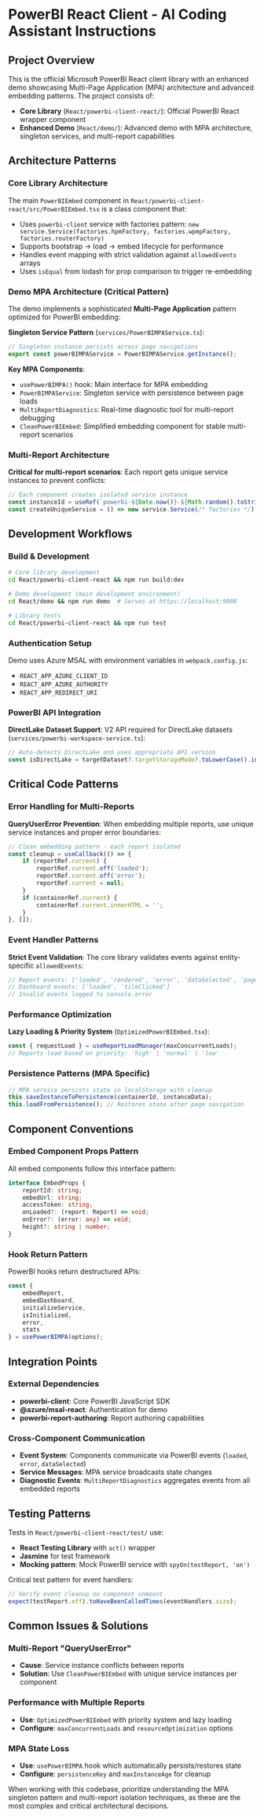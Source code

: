 # PowerBI React Client - AI Coding Assistant Instructions

## Project Overview

This is the official Microsoft PowerBI React client library with an enhanced demo showcasing Multi-Page Application (MPA) architecture and advanced embedding patterns. The project consists of:

- **Core Library** (`React/powerbi-client-react/`): Official PowerBI React wrapper component
- **Enhanced Demo** (`React/demo/`): Advanced demo with MPA architecture, singleton services, and multi-report capabilities

## Architecture Patterns

### Core Library Architecture
The main `PowerBIEmbed` component in `React/powerbi-client-react/src/PowerBIEmbed.tsx` is a class component that:
- Uses `powerbi-client` service with factories pattern: `new service.Service(factories.hpmFactory, factories.wpmpFactory, factories.routerFactory)`
- Supports bootstrap → load → embed lifecycle for performance
- Handles event mapping with strict validation against `allowedEvents` arrays
- Uses `isEqual` from lodash for prop comparison to trigger re-embedding

### Demo MPA Architecture (Critical Pattern)
The demo implements a sophisticated **Multi-Page Application** pattern optimized for PowerBI embedding:

**Singleton Service Pattern** (`services/PowerBIMPAService.ts`):
```typescript
// Singleton instance persists across page navigations
export const powerBIMPAService = PowerBIMPAService.getInstance();
```

**Key MPA Components**:
- `usePowerBIMPA()` hook: Main interface for MPA embedding
- `PowerBIMPAService`: Singleton service with persistence between page loads
- `MultiReportDiagnostics`: Real-time diagnostic tool for multi-report debugging
- `CleanPowerBIEmbed`: Simplified embedding component for stable multi-report scenarios

### Multi-Report Architecture
**Critical for multi-report scenarios**: Each report gets unique service instances to prevent conflicts:
```typescript
// Each component creates isolated service instance
const instanceId = useRef(`powerbi-${Date.now()}-${Math.random().toString(36).substr(2, 9)}`);
const createUniqueService = () => new service.Service(/* factories */);
```

## Development Workflows

### Build & Development
```bash
# Core library development
cd React/powerbi-client-react && npm run build:dev

# Demo development (main development environment)
cd React/demo && npm run demo  # Serves at https://localhost:9000

# Library tests
cd React/powerbi-client-react && npm run test
```

### Authentication Setup
Demo uses Azure MSAL with environment variables in `webpack.config.js`:
- `REACT_APP_AZURE_CLIENT_ID`
- `REACT_APP_AZURE_AUTHORITY` 
- `REACT_APP_REDIRECT_URI`

### PowerBI API Integration
**DirectLake Dataset Support**: V2 API required for DirectLake datasets (`services/powerbi-workspace-service.ts`):
```typescript
// Auto-detects DirectLake and uses appropriate API version
const isDirectLake = targetDataset?.targetStorageMode?.toLowerCase().includes('directlake');
```

## Critical Code Patterns

### Error Handling for Multi-Reports
**QueryUserError Prevention**: When embedding multiple reports, use unique service instances and proper error boundaries:
```typescript
// Clean embedding pattern - each report isolated
const cleanup = useCallback(() => {
    if (reportRef.current) {
        reportRef.current.off('loaded');
        reportRef.current.off('error');
        reportRef.current = null;
    }
    if (containerRef.current) {
        containerRef.current.innerHTML = '';
    }
}, []);
```

### Event Handler Patterns
**Strict Event Validation**: The core library validates events against entity-specific `allowedEvents`:
```typescript
// Report events: ['loaded', 'rendered', 'error', 'dataSelected', 'pageChanged', etc.]
// Dashboard events: ['loaded', 'tileClicked']
// Invalid events logged to console.error
```

### Performance Optimization
**Lazy Loading & Priority System** (`OptimizedPowerBIEmbed.tsx`):
```typescript
const { requestLoad } = useReportLoadManager(maxConcurrentLoads);
// Reports load based on priority: 'high' | 'normal' | 'low'
```

### Persistence Patterns (MPA Specific)
```typescript
// MPA service persists state in localStorage with cleanup
this.saveInstanceToPersistence(containerId, instanceData);
this.loadFromPersistence(); // Restores state after page navigation
```

## Component Conventions

### Embed Component Props Pattern
All embed components follow this interface pattern:
```typescript
interface EmbedProps {
    reportId: string;
    embedUrl: string;  
    accessToken: string;
    onLoaded?: (report: Report) => void;
    onError?: (error: any) => void;
    height?: string | number;
}
```

### Hook Return Pattern
PowerBI hooks return destructured APIs:
```typescript
const {
    embedReport,
    embedDashboard, 
    initializeService,
    isInitialized,
    error,
    stats
} = usePowerBIMPA(options);
```

## Integration Points

### External Dependencies
- **powerbi-client**: Core PowerBI JavaScript SDK
- **@azure/msal-react**: Authentication for demo
- **powerbi-report-authoring**: Report authoring capabilities

### Cross-Component Communication
- **Event System**: Components communicate via PowerBI events (`loaded`, `error`, `dataSelected`)
- **Service Messages**: MPA service broadcasts state changes
- **Diagnostic Events**: `MultiReportDiagnostics` aggregates events from all embedded reports

## Testing Patterns

Tests in `React/powerbi-client-react/test/` use:
- **React Testing Library** with `act()` wrapper
- **Jasmine** for test framework  
- **Mocking pattern**: Mock PowerBI service with `spyOn(testReport, 'on')`

Critical test pattern for event handlers:
```typescript
// Verify event cleanup on component unmount
expect(testReport.off).toHaveBeenCalledTimes(eventHandlers.size);
```

## Common Issues & Solutions

### Multi-Report "QueryUserError"
- **Cause**: Service instance conflicts between reports
- **Solution**: Use `CleanPowerBIEmbed` with unique service instances per component

### Performance with Multiple Reports  
- **Use**: `OptimizedPowerBIEmbed` with priority system and lazy loading
- **Configure**: `maxConcurrentLoads` and `resourceOptimization` options

### MPA State Loss
- **Use**: `usePowerBIMPA` hook which automatically persists/restores state
- **Configure**: `persistenceKey` and `maxInstanceAge` for cleanup

When working with this codebase, prioritize understanding the MPA singleton pattern and multi-report isolation techniques, as these are the most complex and critical architectural decisions.
